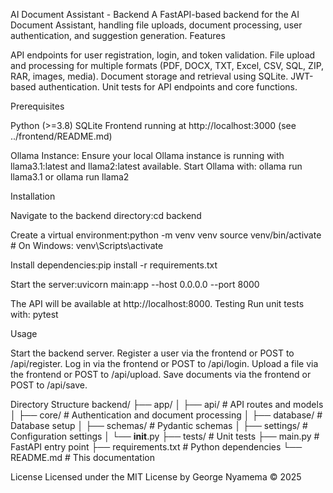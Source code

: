 AI Document Assistant - Backend
A FastAPI-based backend for the AI Document Assistant, handling file uploads, document processing, user authentication, and suggestion generation.
Features

API endpoints for user registration, login, and token validation.
File upload and processing for multiple formats (PDF, DOCX, TXT, Excel, CSV, SQL, ZIP, RAR, images, media).
Document storage and retrieval using SQLite.
JWT-based authentication.
Unit tests for API endpoints and core functions.

Prerequisites

Python (>=3.8)
SQLite
Frontend running at http://localhost:3000 (see ../frontend/README.md)

Ollama Instance: Ensure your local Ollama instance is running with llama3.1:latest and llama2:latest available. Start Ollama with:
ollama run llama3.1
or
ollama run llama2

Installation

Navigate to the backend directory:cd backend


Create a virtual environment:python -m venv venv
source venv/bin/activate  # On Windows: venv\Scripts\activate


Install dependencies:pip install -r requirements.txt


Start the server:uvicorn main:app --host 0.0.0.0 --port 8000



The API will be available at http://localhost:8000.
Testing
Run unit tests with:
pytest

Usage

Start the backend server.
Register a user via the frontend or POST to /api/register.
Log in via the frontend or POST to /api/login.
Upload a file via the frontend or POST to /api/upload.
Save documents via the frontend or POST to /api/save.

Directory Structure
backend/
├── app/
│   ├── api/              # API routes and models
│   ├── core/             # Authentication and document processing
│   ├── database/         # Database setup
│   ├── schemas/          # Pydantic schemas
│   ├── settings/         # Configuration settings
│   └── __init__.py
├── tests/                # Unit tests
├── main.py               # FastAPI entry point
├── requirements.txt      # Python dependencies
└── README.md             # This documentation

License
Licensed under the MIT License by George Nyamema © 2025
